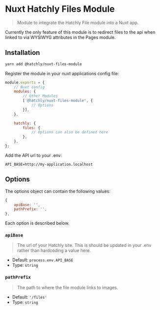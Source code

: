 # Nuxt Hatchly Files Module

> Module to integrate the Hatchly File module into a Nuxt app.

Currently the only feature of this module is to redirect files to the api when linked to via WYSIWYG attributes in the Pages module.

## Installation

```bash
yarn add @hatchly/nuxt-files-module
```

Register the module in your nuxt applications config file:

```js
module.exports = {
    // Nuxt config
    modules: {
        // Other Modules
        ['@hatchly/nuxt-files-module', {
            // Options
        }],
    },

    hatchly: {
        files: {
            // Options can also be defined here
        },
    },
};
```

Add the API url to your .env:

```
API_BASE=http://my-application.localhost
```

## Options

The options object can contain the following values: 

```js
{
    apiBase: '',
    pathPrefix: '',
},
```

Each option is described below.

### `apiBase`

> The url of your Hatchly site. This is should be updated in your .env rather than hardcoding a value here.

- Default: `process.env.API_BASE`
- Type: `string`

### `pathPrefix`

> The path to where the file module links to images.

- Default: `'/files'`
- Type: `string`
